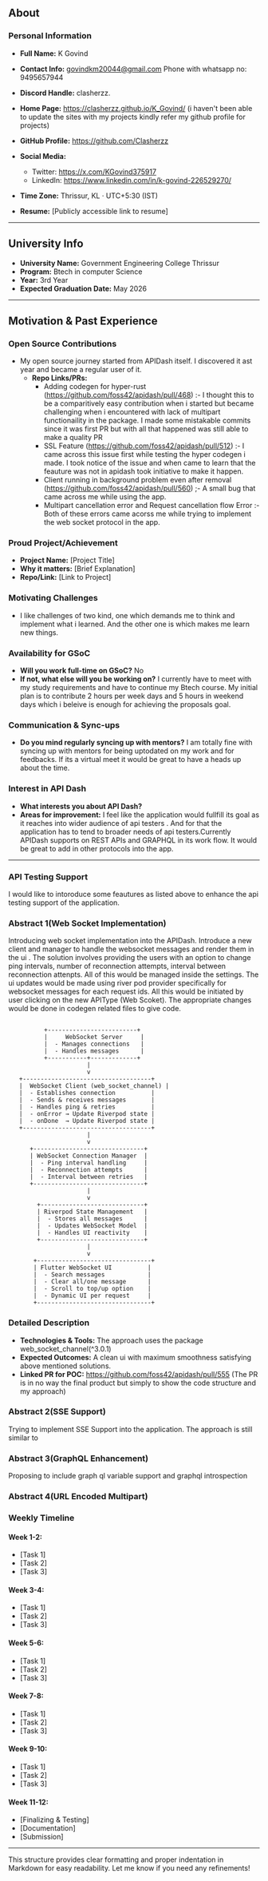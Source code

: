 ## About  

### Personal Information  
- **Full Name:** K Govind
- **Contact Info:** govindkm20044@gmail.com   Phone with whatsapp no: 9495657944 
- **Discord Handle:** clasherzz. 
- **Home Page:** https://clasherzz.github.io/K_Govind/  (i haven't been able to update the sites with my projects  kindly refer my github profile for projects)
- **GitHub Profile:**  https://github.com/Clasherzz
- **Social Media:**  
  - Twitter: https://x.com/KGovind375917
  - LinkedIn: https://www.linkedin.com/in/k-govind-226529270/
  
- **Time Zone:** Thrissur, KL · UTC+5:30 (IST)
- **Resume:** [Publicly accessible link to resume]  

---

## University Info  

- **University Name:** Government Engineering College Thrissur 
- **Program:** Btech in computer Science 
- **Year:** 3rd Year
- **Expected Graduation Date:** May 2026

---

## Motivation & Past Experience  

### Open Source Contributions  
- My open source journey started from APIDash itself. I discovered it ast year and became a regular user of it.
  - **Repo Links/PRs:**
      - Adding codegen for hyper-rust (https://github.com/foss42/apidash/pull/468) :- I thought this to be a comparitively easy contribution when i started but became challenging when i encountered with lack of multipart functionaility in the package. I made some mistakable commits since it was first PR but with all that happened was still able to make a quality PR
      - SSL Feature (https://github.com/foss42/apidash/pull/512) :- I came across this issue first while testing the hyper codegen i made. I took notice of the issue and when came to learn that the feauture was not in apidash took initiative to make it happen.
      - Client running in background problem even after removal (https://github.com/foss42/apidash/pull/560) ;- A small bug that came across me while using the app.
      - Multipart cancellation error and Request cancellation flow Error :- Both of these errors came acorss me while trying to implement the web socket protocol in the app.

### Proud Project/Achievement  
- **Project Name:** [Project Title]  
- **Why it matters:** [Brief Explanation]  
- **Repo/Link:** [Link to Project]  

### Motivating Challenges  
- I like challenges of two kind, one which demands me to think and implement what i learned. And the other  one is which makes me learn new things.

### Availability for GSoC  
- **Will you work full-time on GSoC?** No  
- **If not, what else will you be working on?** I currently have to meet with my study requirements and have to continue my Btech course. My initial plan is to contribute 2 hours per week days and 5 hours in weekend days which i beleive is enough for achieving the proposals goal.
   

### Communication & Sync-ups  
- **Do you mind regularly syncing up with mentors?** I am totally fine with syncing up with mentors for being uptodated on my work and for feedbacks. If its a virtual meet it would be great to have a heads up about the time.  

### Interest in API Dash  
- **What interests you about API Dash?** 
- **Areas for improvement:** I feel like the application would fullfill its goal as it reaches into wider audience of api testers . And for that the application has to tend to broader needs of api testers.Currently APIDash supports on REST APIs and GRAPHQL in its work flow. It would be great to add in other protocols into the app.

---



 
### API Testing Support 
I would like to intoroduce some feautures as listed above to enhance the api testing support of the application.


### Abstract  1(Web Socket Implementation)
Introducing web socket implementation into the APIDash. Introduce a new client and manager to handle the websocket messages and render them in the ui . 
The solution involves providing the users with an option to change ping intervals, number of reconnection attempts, interval between reconnection attenpts. All of this would be managed inside the settings. The ui updates would be made using river pod provider specifically for websocket messages for each request ids. All this would be initiated by user clicking on the new APIType (Web Scoket). The appropriate changes would be done in codegen related files to give code. 
  ```  
            
            +-------------------------+
            |     WebSocket Server     |
            |  - Manages connections   |
            |  - Handles messages      |
            +-----------+-------------+
                        |
                        v
     +------------------------------------+
     |  WebSocket Client (web_socket_channel) |
     |  - Establishes connection          |
     |  - Sends & receives messages       |
     |  - Handles ping & retries          |
     |  - onError → Update Riverpod state |
     |  - onDone  → Update Riverpod state |
     +------------------------------------+
                        |
                        v
        +-------------------------------+
        | WebSocket Connection Manager  |
        |  - Ping interval handling     |
        |  - Reconnection attempts      |
        |  - Interval between retries   |
        +-------------------------------+
                        |
                        v
          +-----------------------------+
          | Riverpod State Management   |
          |  - Stores all messages      |
          |  - Updates WebSocket Model  |
          |  - Handles UI reactivity    |
          +-----------------------------+
                        |
                        v
         +--------------------------------+
         | Flutter WebSocket UI          |
         |  - Search messages            |
         |  - Clear all/one message      |
         |  - Scroll to top/up option    |
         |  - Dynamic UI per request     |
         +--------------------------------+
```

### Detailed Description    
- **Technologies & Tools:** The approach uses the package  web_socket_channel(^3.0.1)
- **Expected Outcomes:** A clean ui with maximum smoothness satisfying above mentioned solutions.
- **Linked PR for POC:**  https://github.com/foss42/apidash/pull/555  (The PR is in no way the final product but simply to show the code structure and my approach)

### Abstract 2(SSE Support)
Trying to implement SSE Support into the application. The approach is still similar to 



### Abstract 3(GraphQL Enhancement)
Proposing to include graph ql variable support and graphql introspection




### Abstract 4(URL Encoded Multipart)









### Weekly Timeline  

#### **Week 1-2:**  
- [Task 1]  
- [Task 2]  
- [Task 3]  

#### **Week 3-4:**  
- [Task 1]  
- [Task 2]  
- [Task 3]  

#### **Week 5-6:**  
- [Task 1]  
- [Task 2]  
- [Task 3]  

#### **Week 7-8:**  
- [Task 1]  
- [Task 2]  
- [Task 3]  

#### **Week 9-10:**  
- [Task 1]  
- [Task 2]  
- [Task 3]  

#### **Week 11-12:**  
- [Finalizing & Testing]  
- [Documentation]  
- [Submission]  

---

This structure provides clear formatting and proper indentation in Markdown for easy readability. Let me know if you need any refinements!

